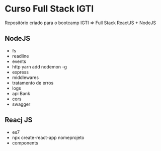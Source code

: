 # Curso Full Stack IGTI
Repositório criado para o bootcamp IGTI => Full Stack ReactJS + NodeJS


## NodeJS
  - fs
  - readline
  - events
  - http
    yarn add nodemon -g
  - express  
  - middlewares
  - tratamento de erros
  - logs
  - api Bank
  - cors
  - swagger

## Reacj JS
 - es7
 - npx create-react-app nomeprojeto
 - components